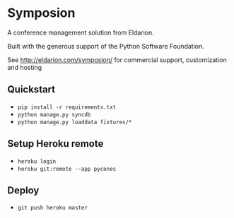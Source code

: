 # Symposion

A conference management solution from Eldarion.

Built with the generous support of the Python Software Foundation.

See http://eldarion.com/symposion/ for commercial support, customization and hosting

## Quickstart

- `pip install -r requirements.txt`
- `python manage.py syncdb`
- `python manage.py loaddata fixtures/*`

## Setup Heroku remote

- `heroku login`
- `heroku git:remote --app pycones`

## Deploy

- `git push heroku master`
